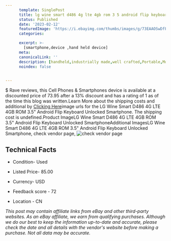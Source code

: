 ```yaml
---
      template: SinglePost
      title: lg wine smart d486 4g lte 4gb rom 3 5 android flip keyboard unlocked smartphone
      status: Published
      date: '2023-02-12'
      featuredImage: 'https://i.ebayimg.com/thumbs/images/g/73EAAOSwDfFjrRFF/s-l225.jpg'
      categories: 

      excerpt: >-
        [smartphone,device ,hand held device]
      meta:
      canonicalLink: ''
      description: [handheld,industrially made,well crafted,Portable,Mobile,Compact,Convenient,Lightweight,Maneuverable,Man-portable,Miniature,Carriable,Hand-held,Light,Holdable,Transportable,Mobile device,Pocket-sized,On-the-go,Wireless,Cordless,Compact size,Convenient size, smartphone,device ,hand held device]
      noindex: false

        
---
```

$
    Rave reviews, this Cell Phones & Smartphones device is available at a discounted price of 73.95 after a 13% discount and has a rating of 1 as of the time this blog was written.Learn More about the shipping costs and additional by [Clicking Here](https://www.ebay.com/itm/404079708259?hash=item5e15070863%3Ag%3A73EAAOSwDfFjrRFF&mkevt=1&mkcid=1&mkrid=711-53200-19255-0&campid=%253CePNCampaignId%253E&customid=%253CreferenceId%253E&toolid=10049)image urls for the LG Wine Smart D486 4G LTE 4GB ROM 3.5" Android Flip Keyboard Unlocked Smartphone. The shipping cost is undefined.Product ImageLG Wine Smart D486 4G LTE 4GB ROM 3.5" Android Flip Keyboard Unlocked SmartphoneAdditional ImagesLG Wine Smart D486 4G LTE 4GB ROM 3.5" Android Flip Keyboard Unlocked Smartphone, check vendor page, ![check vendor page](https://origin-galleryplus.ebayimg.com/ws/web/404079708259_2_0_1/225x225.jpg,https://origin-galleryplus.ebayimg.com/ws/web/404079708259_3_0_1/225x225.jpg,https://origin-galleryplus.ebayimg.com/ws/web/404079708259_4_0_1/225x225.jpg,https://origin-galleryplus.ebayimg.com/ws/web/404079708259_5_0_1/225x225.jpg,https://origin-galleryplus.ebayimg.com/ws/web/404079708259_6_0_1/225x225.jpg,https://origin-galleryplus.ebayimg.com/ws/web/404079708259_7_0_1/225x225.jpg,https://origin-galleryplus.ebayimg.com/ws/web/404079708259_8_0_1/225x225.jpg,https://origin-galleryplus.ebayimg.com/ws/web/404079708259_9_0_1/225x225.jpg,https://origin-galleryplus.ebayimg.com/ws/web/404079708259_10_0_1/225x225.jpg,https://origin-galleryplus.ebayimg.com/ws/web/404079708259_11_0_1/225x225.jpg,https://origin-galleryplus.ebayimg.com/ws/web/404079708259_12_0_1/225x225.jpg,https://origin-galleryplus.ebayimg.com/ws/web/404079708259_13_0_1/225x225.jpg,https://origin-galleryplus.ebayimg.com/ws/web/404079708259_14_0_1/225x225.jpg,https://origin-galleryplus.ebayimg.com/ws/web/404079708259_15_0_1/225x225.jpg)
    
    

 ## Technical Facts 



     
      

 - Condition- Used 


      

 - Listed Price- 85.00 


      

 - Currency- USD 


      

 - Feedback score - 72 


      

 - Location - CN 


      
      

 *_This post may contain affiliate links from eBay and other third-party websites. As an eBay affiliate, we earn from qualifying purchases. Although we do our best to keep the information up-to-date and accurate, please check the date and all details with the vendor's website before making a purchase. Not all data may be accurate._*



    
    
    
    
    